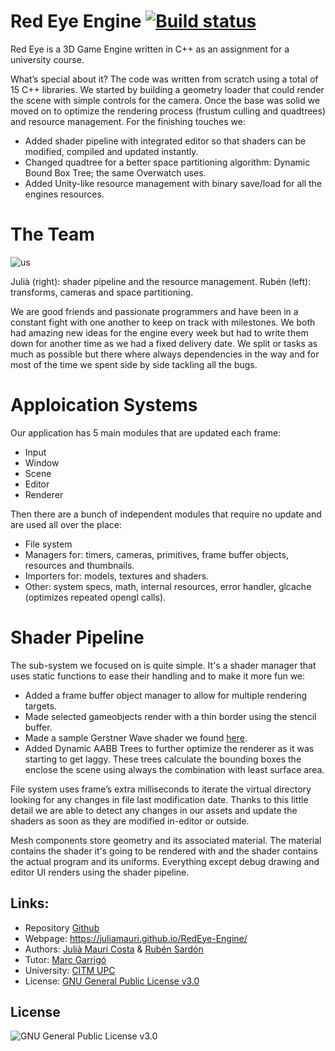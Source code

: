 # Red Eye Engine [![Build status](https://ci.appveyor.com/api/projects/status/swrp9sgx89yxl493?svg=true)](https://ci.appveyor.com/project/cumus/redeye-engine)

Red Eye is a 3D Game Engine written in C++ as an assignment for a university course.

What’s special about it? The code was written from scratch using a total of 15 C++ libraries. We started by building a geometry loader that could render the scene with simple controls for the camera. Once the base was solid we moved on to optimize the rendering process (frustum culling and quadtrees) and resource management. For the finishing touches we:
* Added shader pipeline with integrated editor so that shaders can be modified, compiled and updated instantly.
* Changed quadtree for a better space partitioning algorithm: Dynamic Bound Box Tree; the same Overwatch uses.
* Added Unity-like resource management with binary save/load for all the engines resources.

# The Team
![us](https://i.gyazo.com/a921f5ed3b659798393a16a1e6021e66.jpg)

Julià (right): shader pipeline and the resource management.
Rubén (left): transforms, cameras and space partitioning.

We are good friends and passionate programmers and have been in a constant fight with one another to keep on track with milestones. We both had amazing new ideas for the engine every week but had to write them down for another time as we had a fixed delivery date. We split or tasks as much as possible but there where always dependencies in the way and for most of the time we spent side by side tackling all the bugs.

# Apploication Systems
Our application has 5 main modules that are updated each frame:
* Input
* Window
* Scene
* Editor
* Renderer

Then there are a bunch of independent modules that require no update and are used all over the place:
* File system
* Managers for: timers, cameras, primitives, frame buffer objects, resources and thumbnails.
* Importers for: models, textures and shaders.
* Other: system specs, math, internal resources, error handler, glcache (optimizes repeated opengl calls).

# Shader Pipeline
The sub-system we focused on is quite simple. It's a shader manager that uses static functions to ease their handling and to make it more fun we:
* Added a frame buffer object manager to allow for multiple rendering targets.
* Made selected gameobjects render with a thin border using the stencil buffer.
* Made a sample Gerstner Wave shader we found [here](https://developer.nvidia.com/gpugems/gpugems/part-i-natural-effects/chapter-1-effective-water-simulation-physical-models).
* Added Dynamic AABB Trees to further optimize the renderer as it was starting to get laggy. These trees calculate the bounding boxes the enclose the scene using always the combination with least surface area.

File system uses frame’s extra milliseconds to iterate the virtual directory looking for any changes in file last modification date. Thanks to this little detail we are able to detect any changes in our assets and update the shaders as soon as they are modified in-editor or outside.

Mesh components store geometry and its associated material. The material contains the shader it's going to be rendered with and the shader contains the actual program and its uniforms. Everything except debug drawing and editor UI renders using the shader pipeline. 


## Links:
* Repository [Github](https://github.com/juliamauri/RedEye-Engine)
* Webpage: https://juliamauri.github.io/RedEye-Engine/
* Authors: [Julià Mauri Costa](https://github.com/juliamauri) & [Rubén Sardón](https://github.com/cumus)
* Tutor: [Marc Garrigó](https://github.com/markitus18)
* University: [CITM UPC](https://www.citm.upc.edu/)
* License: [GNU General Public License v3.0](https://github.com/juliamauri/RedEye-Engine/blob/master/LICENSE)

## **License**
![GNU General Public License v3.0](https://i.gyazo.com/6eda7e6f16542e198c312c36dbd8c1a2.png)
